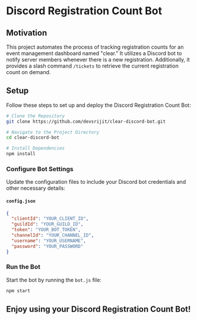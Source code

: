 # Discord Registration Count Bot

## Motivation

This project automates the process of tracking registration counts for an event management dashboard named "clear." It utilizes a Discord bot to notify server members whenever there is a new registration. Additionally, it provides a slash command `/tickets` to retrieve the current registration count on demand.

## Setup

Follow these steps to set up and deploy the Discord Registration Count Bot:

```bash
# Clone the Repository
git clone https://github.com/devsrijit/clear-discord-bot.git

# Navigate to the Project Directory
cd clear-discord-bot

# Install Dependencies
npm install
```

### Configure Bot Settings

Update the configuration files to include your Discord bot credentials and other necessary details:

#### `config.json`

```json
{
  "clientId": "YOUR_CLIENT_ID",
  "guildId": "YOUR_GUILD_ID",
  "token": "YOUR_BOT_TOKEN",
  "channelId": "YOUR_CHANNEL_ID",
  "username": "YOUR_USERNAME",
  "password": "YOUR_PASSWORD"
}
```

### Run the Bot

Start the bot by running the `bot.js` file:

```bash
npm start
```

## Enjoy using your Discord Registration Count Bot!

